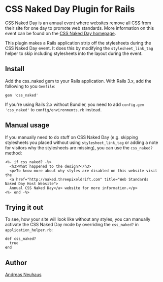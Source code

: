 CSS Naked Day Plugin for Rails
==============================

CSS Naked Day is an annual event where websites remove all CSS from their
site for one day to promote web standards. More information on this event
can be found on the [CSS Naked Day homepage][homepage].

This plugin makes a Rails application strip off the stylesheets during the
CSS Naked Day event. It does this by modifying the `stylesheet_link_tag`
helper to skip including stylesheets into the layout during the event.

Install
-------

Add the css_naked gem to your Rails application. With Rails 3.x, add the
following to you `Gemfile`:

    gem 'css_naked'

If you're using Rails 2.x without Bundler, you need to add `config.gem 'css_naked'`
to `config/environments.rb` instead.

Manual usage
------------

If you manually need to do stuff on CSS Naked Day (e.g. skipping stylesheets
you placed without using `stylesheet_link_tag` or adding a note for visitors
why the stylesheets are missing), you can use the `css_naked?` method:

    <%- if css_naked? -%>
      <h3>What happened to the design?</h3>
      <p>To know more about why styles are disabled on this website visit the
      <a href="http://naked.threepixeldrift.com" title="Web Standards Naked Day Host Website">
      Annual CSS Naked Day</a> website for more information.</p>
    <%- end -%>

Trying it out
-------------

To see, how your site will look like without any styles, you can manually activate
the CSS Naked Day mode by overriding the `css_naked?` in `application_helper.rb`:

    def css_naked?
      true
    end

Author
------
[Andreas Neuhaus](http://zargony.com/)

[homepage]: http://naked.threepixeldrift.com
